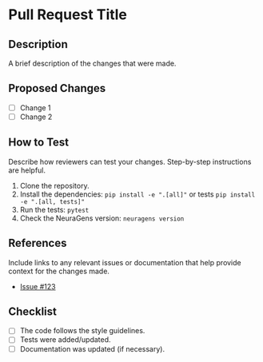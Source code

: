 # Pull Request Title

## Description
A brief description of the changes that were made.

## Proposed Changes
- [ ] Change 1
- [ ] Change 2

## How to Test
Describe how reviewers can test your changes. Step-by-step instructions are helpful.

1. Clone the repository.
2. Install the dependencies: `pip install -e ".[all]"` or tests `pip install -e ".[all, tests]"`
3. Run the tests: `pytest`
4. Check the NeuraGens version: `neuragens version`

## References
Include links to any relevant issues or documentation that help provide context for the changes made.

- [Issue #123](https://github.com/neuragens/cli/issues/123)

## Checklist
- [ ] The code follows the style guidelines.
- [ ] Tests were added/updated.
- [ ] Documentation was updated (if necessary).
